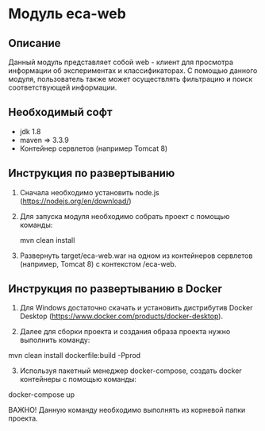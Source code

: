 Модуль eca-web
========================================

Описание
----------------------------------------
Данный модуль представляет собой web - клиент для просмотра информации об экспериментах и классификаторах.
С помощью данного модуля, пользователь также может осуществлять фильтрацию и поиск соответствующей информации.

Необходимый софт
----------------------------------------
* jdk 1.8
* maven => 3.3.9
* Контейнер сервлетов (например Tomcat 8)

Инструкция по развертыванию
----------------------------------------

1. Сначала необходимо установить node.js (https://nodejs.org/en/download/)

2. Для запуска модуля необходимо собрать проект с помощью команды:
    
   mvn clean install
    
3. Развернуть target/eca-web.war на одном из контейнеров сервлетов (например, Tomcat 8) с контекстом /eca-web.

Инструкция по развертыванию в Docker
-------------------------------------------------------

1. Для Windows достаточно скачать и установить дистрибутив Docker Desktop (https://www.docker.com/products/docker-desktop).

2. Далее для сборки проекта и создания образа проекта нужно выполнить команду:

mvn clean install dockerfile:build -Pprod

3. Используя пакетный менеджер docker-compose, создать docker контейнеры с помощью команды:

docker-compose up

ВАЖНО! Данную команду необходимо выполнять из корневой папки проекта.